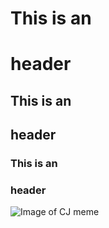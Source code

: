 #  This is an <h1> header
## This is an <h2> header
### This is an <h3> header

![Image of CJ meme](https://steamuserimages-a.akamaihd.net/ugc/1047596647996595345/6F6E16F10B299FA6379BBDA733E9F2CCA4DBE712/?imw=637&imh=358&ima=fit&impolicy=Letterbox&imcolor=%23000000&letterbox=true)
